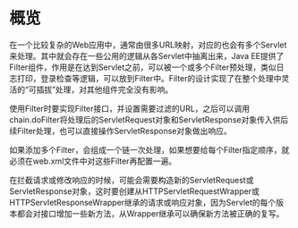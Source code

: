 # 概览
在一个比较复杂的Web应用中，通常由很多URL映射，对应的也会有多个Servlet来处理。其中就会存在一些公用的逻辑从各Servlet中抽离出来，Java EE提供了Filter组件，作用是在达到Servlet之前，可以被一个或多个Filter预处理，类似日志打印，登录检查等逻辑，可以放到Filter中。Filter的设计实现了在整个处理中灵活的“可插拔”处理，对其他组件完全没有影响。

使用Filter时要实现Filter接口，并设置需要过滤的URL，之后可以调用chain.doFilter将处理后的ServletRequest对象和ServletResponse对象传入供后续Filter处理，也可以直接操作ServletResponse对象做出响应。

如果添加多个Filter，会组成一个链一次处理，如果想要给每个Filter指定顺序，就必须在web.xml文件中对这些Filter再配置一遍。

在拦截请求或修改响应的时候，可能会需要构造新的ServletRequest或ServletResponse对象，这时要创建从HTTPServletRequestWrapper或HTTPServletResponseWrapper继承的请求或响应对象，因为Servlet的每个版本都会对接口增加一些新方法，从Wrapper继承可以确保新方法被正确的复写。
